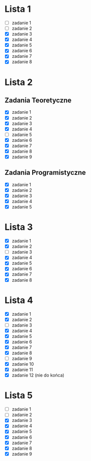 # Lista 1
- [ ] zadanie 1
- [ ] zadanie 2
- [x] zadanie 3
- [x] zadanie 4
- [x] zadanie 5
- [x] zadanie 6
- [x] zadanie 7
- [x] zadanie 8

# Lista 2
## Zadania Teoretyczne
- [x] zadanie 1
- [x] zadanie 2
- [x] zadanie 3
- [x] zadanie 4
- [ ] zadanie 5
- [x] zadanie 6
- [x] zadanie 7
- [x] zadanie 8
- [x] zadanie 9

## Zadania Programistyczne
- [x] zadanie 1
- [x] zadanie 2
- [x] zadanie 3
- [x] zadanie 4
- [x] zadanie 5

# Lista 3
- [x] zadanie 1
- [x] zadanie 2
- [ ] zadanie 3
- [x] zadanie 4
- [x] zadanie 5
- [x] zadanie 6
- [x] zadanie 7
- [x] zadanie 8

# Lista 4
- [x] zadanie 1
- [x] zadanie 2
- [ ] zadanie 3
- [x] zadanie 4
- [x] zadanie 5
- [x] zadanie 6
- [x] zadanie 7
- [x] zadanie 8
- [ ] zadanie 9
- [x] zadanie 10
- [x] zadanie 11
- [x] zadanie 12 (nie do końca)

# Lista 5
- [ ] zadanie 1
- [ ] zadanie 2
- [x] zadanie 3
- [x] zadanie 4
- [x] zadanie 5
- [x] zadanie 6
- [x] zadanie 7
- [x] zadanie 8
- [x] zadanie 9
